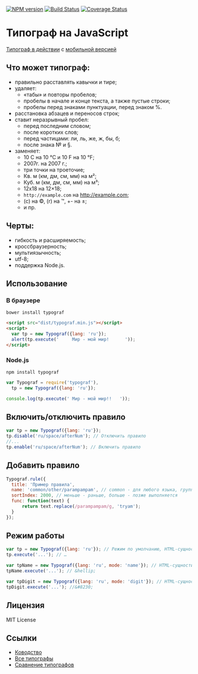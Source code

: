 [![NPM version](https://badge.fury.io/js/typograf.svg)](http://badge.fury.io/js/typograf)
[![Build Status](https://travis-ci.org/hcodes/typograf.png?branch=master)](https://travis-ci.org/hcodes/typograf)
[![Coverage Status](https://img.shields.io/coveralls/hcodes/typograf.svg?branch=master)](https://coveralls.io/r/hcodes/typograf)

Типограф на JavaScript
======================
[Типограф в действии](http://hcodes.github.io/typograf/) с [мобильной версией](http://hcodes.github.io/typograf/site/mobile.html)
## Что может типограф:
+ правильно расставлять кавычки и тире;
+ удаляет:
    + «табы» и повторы пробелов;
    + пробелы в начале и конце текста, а также пустые строки;
    + пробелы перед знаками пунктуации, перед знаком %.
+ расстановка абзацев и переносов строк;
+ ставит неразрывный пробел:
    + перед последним словом;
    + после коротких слов;
    + перед частицами: ли, ль, же, ж, бы, б;
    + после знака № и §.
+ заменяет:
    + 10 C на 10 °С и 10 F на 10 °F;
    + 2007г. на 2007 г.;
    + три точки на троеточие;
    + Кв. м (км, дм, см, мм) на м²;
    + Куб. м (км, дм, см, мм) на м³;
    + 12x18 на 12×18;
    + `http://example.com` на http://example.com;
    + (с) на ©, (r) на ™, +- на ±;
    + и пр.


## Черты:
 + гибкость и расширяемость;
 + кроссбраузерность;
 + мультиязычность;
 + utf-8;
 + поддержка Node.js.


## Использование

### В браузере
  ```
bower install typograf
  ```

  ```HTML
<script src="dist/typograf.min.js"></script>
<script>
    var tp = new Typograf({lang: 'ru'});
    alert(tp.execute('     Мир - мой мир!      '));
</script>
  ```
### Node.js
  ```
npm install typograf
  ```

  ```JavaScript
var Typograf = require('typograf'),
    tp = new Typograf({lang: 'ru'});

console.log(tp.execute(' Мир - мой мир!!   '));
  ```

## Включить/отключить правило
  ```JavaScript
var tp = new Typograf({lang: 'ru'});
tp.disable('ru/space/afterNum'); // Отключить правило
//...
tp.enable('ru/space/afterNum'); // Включить правило
  ```

## Добавить правило
  ```JavaScript
Typograf.rule({
    title: 'Пример правила',
    name: 'common/other/parampampam', // common - для любого языка, группа "other", правило "parampampam"
    sortIndex: 2000, // меньше - раньше, больше - позже выполняется
    func: function(text) {
        return text.replace(/parampampam/g, 'tryam');
    }
});
  ```


## Режим работы
  ```JavaScript
var tp = new Typograf({lang: 'ru'}); // Режим по умолчанию, HTML-сущности, как utf-8 символы
tp.execute('...'); // …

var tpName = new Typograf({lang: 'ru', mode: 'name'}); // HTML-сущности, как имена
tpName.execute('...'); // &hellip;

var tpDigit = new Typograf({lang: 'ru', mode: 'digit'}); // HTML-сущности, как цифры
tpDigit.execute('...'); //&#8230;
  ```


## Лицензия
MIT License


## Ссылки
+ [Ководство](http://www.artlebedev.ru/kovodstvo/)
+ [Все типографы](http://rmcreative.ru/blog/post/vse-tipografy)
+ [Сравнение типографов](http://www.typograf.ru/flog/)
